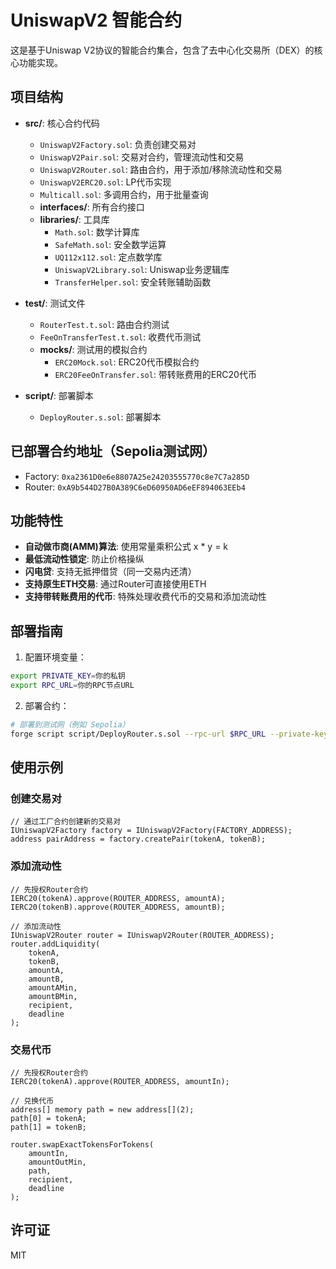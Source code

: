 # UniswapV2 智能合约

这是基于Uniswap V2协议的智能合约集合，包含了去中心化交易所（DEX）的核心功能实现。

## 项目结构

- **src/**: 核心合约代码
  - `UniswapV2Factory.sol`: 负责创建交易对
  - `UniswapV2Pair.sol`: 交易对合约，管理流动性和交易
  - `UniswapV2Router.sol`: 路由合约，用于添加/移除流动性和交易
  - `UniswapV2ERC20.sol`: LP代币实现
  - `Multicall.sol`: 多调用合约，用于批量查询
  - **interfaces/**: 所有合约接口
  - **libraries/**: 工具库
    - `Math.sol`: 数学计算库
    - `SafeMath.sol`: 安全数学运算
    - `UQ112x112.sol`: 定点数学库
    - `UniswapV2Library.sol`: Uniswap业务逻辑库
    - `TransferHelper.sol`: 安全转账辅助函数

- **test/**: 测试文件
  - `RouterTest.t.sol`: 路由合约测试
  - `FeeOnTransferTest.t.sol`: 收费代币测试
  - **mocks/**: 测试用的模拟合约
    - `ERC20Mock.sol`: ERC20代币模拟合约
    - `ERC20FeeOnTransfer.sol`: 带转账费用的ERC20代币

- **script/**: 部署脚本
  - `DeployRouter.s.sol`: 部署脚本

## 已部署合约地址（Sepolia测试网）

- Factory: `0xa2361D0e6e8807A25e24203555770c8e7C7a285D`
- Router: `0xA9b544D27B0A389C6eD60950AD6eEF894063EEb4`

## 功能特性

- **自动做市商(AMM)算法**: 使用常量乘积公式 x * y = k
- **最低流动性锁定**: 防止价格操纵
- **闪电贷**: 支持无抵押借贷（同一交易内还清）
- **支持原生ETH交易**: 通过Router可直接使用ETH
- **支持带转账费用的代币**: 特殊处理收费代币的交易和添加流动性

## 部署指南

1. 配置环境变量：

```bash
export PRIVATE_KEY=你的私钥
export RPC_URL=你的RPC节点URL
```

2. 部署合约：

```bash
# 部署到测试网（例如 Sepolia）
forge script script/DeployRouter.s.sol --rpc-url $RPC_URL --private-key $PRIVATE_KEY --broadcast -vvv
```

## 使用示例

### 创建交易对
```solidity
// 通过工厂合约创建新的交易对
IUniswapV2Factory factory = IUniswapV2Factory(FACTORY_ADDRESS);
address pairAddress = factory.createPair(tokenA, tokenB);
```

### 添加流动性
```solidity
// 先授权Router合约
IERC20(tokenA).approve(ROUTER_ADDRESS, amountA);
IERC20(tokenB).approve(ROUTER_ADDRESS, amountB);

// 添加流动性
IUniswapV2Router router = IUniswapV2Router(ROUTER_ADDRESS);
router.addLiquidity(
    tokenA,
    tokenB,
    amountA,
    amountB,
    amountAMin,
    amountBMin,
    recipient,
    deadline
);
```

### 交易代币
```solidity
// 先授权Router合约
IERC20(tokenA).approve(ROUTER_ADDRESS, amountIn);

// 兑换代币
address[] memory path = new address[](2);
path[0] = tokenA;
path[1] = tokenB;

router.swapExactTokensForTokens(
    amountIn,
    amountOutMin,
    path,
    recipient,
    deadline
);
```

## 许可证
MIT 